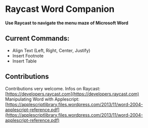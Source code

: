 # Raycast Word Companion

**Use Raycast to navigate the menu maze of Microsoft Word**

## Current Commands:

- Align Text (Left, Right, Center, Justify)
- Insert Footnote
- Insert Table

## Contributions

Contributions very welcome.
Infos on Raycast: [https://developers.raycast.com](https://developers.raycast.com)
Manipulating Word with Applescript: [https://applescriptlibrary.files.wordpress.com/2013/11/word-2004-applescript-reference.pdf](https://applescriptlibrary.files.wordpress.com/2013/11/word-2004-applescript-reference.pdf)
